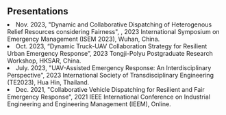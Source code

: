 <h1 id="invited-talks"></h1>
<h2 style="margin: 60px 0px 10px;">Presentations</h2>
  
<li>
    Nov. 2023, "Dynamic and Collaborative Dispatching of Heterogenous Relief Resources considering Fairness",
, 2023 International Symposium on Emergency Management (ISEM 2023), Wuhan, China.
</li>

<li>
    Oct. 2023, “Dynamic Truck-UAV Collaboration Strategy for Resilient Urban Emergency Response”, 2023 Tongji-Polyu Postgraduate Research Workshop, HKSAR, China.
</li>

<li>
  July. 2023, "UAV-Assisted Emergency Response: An Interdisciplinary Perspective", 2023 International Society of Transdisciplinary Engineering (TE2023), Hua Hin, Thailand.
</li>

<li>
  Dec. 2021, "Collaborative Vehicle Dispatching for Resilient and Fair Emergency Response", 2021 IEEE International Conference on Industrial Engineering and Engineering Management (IEEM), Online.
</li>
